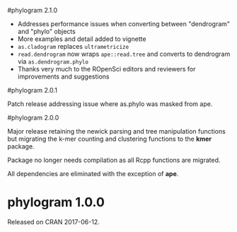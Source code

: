 #phylogram 2.1.0

* Addresses performance issues when converting between "dendrogram" and "phylo" objects
* More examples and detail added to vignette
* `as.cladogram` replaces `ultrametricize`
* `read.dendrogram` now wraps `ape::read.tree` and converts to dendrogram via `as.dendrogram.phylo`
* Thanks very much to the ROpenSci editors and reviewers for improvements and suggestions

#phylogram 2.0.1

Patch release addressing issue where as.phylo was masked from ape.

#phylogram 2.0.0

Major release retaining the newick parsing and tree manipulation 
functions but migrating the k-mer counting and clustering functions 
to the **kmer** package. 

Package no longer needs compilation as all Rcpp functions 
are migrated. 

All dependencies are eliminated with the exception of **ape**.


# phylogram 1.0.0

Released on CRAN 2017-06-12.
